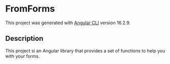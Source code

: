 # FromForms

This project was generated with [Angular CLI](https://github.com/angular/angular-cli) version 16.2.9.

## Description

This project si an Angular library that provides a set of functions to help you with your forms.
